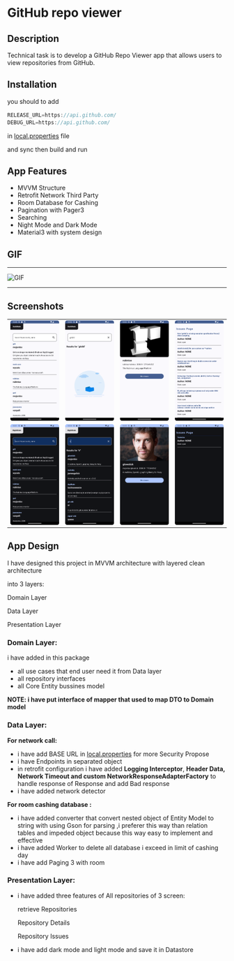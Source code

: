 # GitHub repo viewer

## **Description**

Technical task is to develop a GitHub Repo Viewer app that allows users to view repositories from GitHub. 

## Installation

you should to add 

```kotlin
RELEASE_URL=https://api.github.com/
DEBUG_URL=https://api.github.com/
```

in [local.properties](http://local.properties) file 

and sync then build and run

## App Features

- MVVM Structure
- Retrofit Network Third Party
- Room Database for Cashing
- Pagination with Pager3
- Searching
- Night Mode and Dark Mode
- Material3 with system design

## GIF

<hr>
<img src="https://github.com/m07med176/GithubRepoViewer/blob/master/screenshots/video.gif" alt="GIF">
<hr>

## Screenshots

<table>
  <tr>
    <td align="center"><img src="https://github.com/m07med176/GithubRepoViewer/blob/master/screenshots/1.png" alt="Image 1"></td>
    <td align="center"><img src="https://github.com/m07med176/GithubRepoViewer/blob/master/screenshots/2.png" alt="Image 2"></td>
    <td align="center"><img src="https://github.com/m07med176/GithubRepoViewer/blob/master/screenshots/3.png" alt="Image 3"></td>
    <td align="center"><img src="https://github.com/m07med176/GithubRepoViewer/blob/master/screenshots/4.png" alt="Image 4"></td>
  </tr>
  <tr>
    <td align="center"><img src="https://github.com/m07med176/GithubRepoViewer/blob/master/screenshots/5.png" alt="Image 5"></td>
    <td align="center"><img src="https://github.com/m07med176/GithubRepoViewer/blob/master/screenshots/6.png" alt="Image 6"></td>
    <td align="center"><img src="https://github.com/m07med176/GithubRepoViewer/blob/master/screenshots/7.png" alt="Image 7"></td>
    <td align="center"><img src="https://github.com/m07med176/GithubRepoViewer/blob/master/screenshots/8.png" alt="Image 8"></td>
  </tr>
</table>

## App Design

I have designed this project in MVVM architecture with layered clean architecture 

into 3 layers:

Domain Layer

Data Layer 

Presentation Layer

### Domain Layer:

i have added in this package 

- all use cases that end user need it from Data layer
- all repository interfaces
- all  Core Entity bussines model

**NOTE: i have put interface of mapper that used to map DTO to Domain model**

### Data Layer:

**For network call:**

- i have add BASE URL in [local.properties](http://local.properties)  for more Security Propose
- i have Endpoints in separated object
- in retrofit configuration i have added **Logging Interceptor**, **Header Data, Network Timeout and custom NetworkResponseAdapterFactory** to handle response of Response and add Bad response
- i have added network detector

**For room cashing database :**

- i have added converter that convert nested object of Entity Model to string  with using Gson for parsing ,i preferer this way than relation tables and impeded object because this way easy to implement and effective
- i have added Worker to delete all database i exceed in limit of cashing day
- i have add Paging 3 with room

### Presentation Layer:

- i have added three features of All repositories of 3 screen:
    
    retrieve Repositories
    
    Repository Details 
    
    Repository Issues
    
- i have add dark mode and light mode and save it in Datastore
